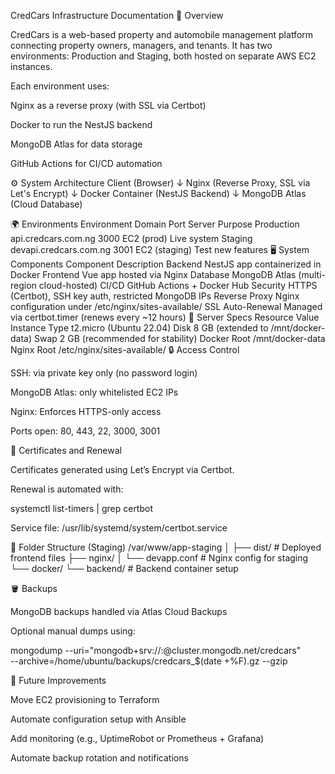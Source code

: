 CredCars Infrastructure Documentation
📘 Overview

CredCars is a web-based property and automobile management platform connecting property owners, managers, and tenants.
It has two environments: Production and Staging, both hosted on separate AWS EC2 instances.

Each environment uses:

Nginx as a reverse proxy (with SSL via Certbot)

Docker to run the NestJS backend

MongoDB Atlas for data storage

GitHub Actions for CI/CD automation

⚙️ System Architecture
Client (Browser)
     ↓
Nginx (Reverse Proxy, SSL via Let's Encrypt)
     ↓
Docker Container (NestJS Backend)
     ↓
MongoDB Atlas (Cloud Database)

🌍 Environments
Environment	Domain	Port	Server	Purpose
Production	api.credcars.com.ng	3000	EC2 (prod)	Live system
Staging	devapi.credcars.com.ng	3001	EC2 (staging)	Test new features
🖥️ System Components
Component	Description
Backend	NestJS app containerized in Docker
Frontend	Vue app hosted via Nginx
Database	MongoDB Atlas (multi-region cloud-hosted)
CI/CD	GitHub Actions + Docker Hub
Security	HTTPS (Certbot), SSH key auth, restricted MongoDB IPs
Reverse Proxy	Nginx configuration under /etc/nginx/sites-available/
SSL Auto-Renewal	Managed via certbot.timer (renews every ~12 hours)
🧰 Server Specs
Resource	Value
Instance Type	t2.micro (Ubuntu 22.04)
Disk	8 GB (extended to /mnt/docker-data)
Swap	2 GB (recommended for stability)
Docker Root	/mnt/docker-data
Nginx Root	/etc/nginx/sites-available/
🔒 Access Control

SSH: via private key only (no password login)

MongoDB Atlas: only whitelisted EC2 IPs

Nginx: Enforces HTTPS-only access

Ports open: 80, 443, 22, 3000, 3001

🧾 Certificates and Renewal

Certificates generated using Let’s Encrypt via Certbot.

Renewal is automated with:

systemctl list-timers | grep certbot


Service file: /usr/lib/systemd/system/certbot.service

🧱 Folder Structure (Staging)
/var/www/app-staging
│
├── dist/                # Deployed frontend files
├── nginx/
│   └── devapp.conf      # Nginx config for staging
└── docker/
    └── backend/         # Backend container setup

🪣 Backups

MongoDB backups handled via Atlas Cloud Backups

Optional manual dumps using:

mongodump --uri="mongodb+srv://<user>:<pass>@cluster.mongodb.net/credcars" \
  --archive=/home/ubuntu/backups/credcars_$(date +%F).gz --gzip

🧩 Future Improvements

 Move EC2 provisioning to Terraform

 Automate configuration setup with Ansible

 Add monitoring (e.g., UptimeRobot or Prometheus + Grafana)

 Automate backup rotation and notifications
